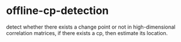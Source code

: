 # offline-cp-detection
detect whether there exists a change point or not in high-dimensional correlation matrices, if there exists a cp, then estimate its location. 
